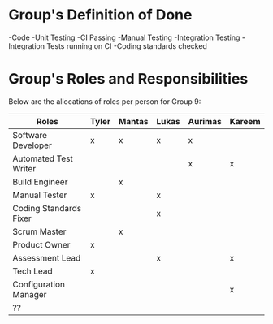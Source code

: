 # Group's Definition of Done

-Code
-Unit Testing
-CI Passing
-Manual Testing
-Integration Testing
-Integration Tests running on CI
-Coding standards checked

# Group's Roles and Responsibilities

Below are the allocations of roles per person for Group 9:

| Roles                    | Tyler   | Mantas  | Lukas   | Aurimas   | Kareem   |
| ------------------------ | ---------- | ---------- | ---------- | ---------- | ---------- |
| Software Developer       | x          | x          | x          | x          |            |
| Automated Test Writer    |            |            |            | x          | x          |
| Build Engineer           |            | x          |            |            |            |
| Manual Tester            | x          |            | x          |            |            |
| Coding Standards Fixer   |            |            | x          |            |            |
| Scrum Master             |            | x          |            |            |            |
| Product Owner            | x          |            |            |            |            |
| Assessment Lead          |            |            | x          |            | x          |
| Tech Lead                | x          |            |            |            |            |
| Configuration Manager    |            |            |            |            | x          |
| ??                       |            |            |            |            |            |
#
